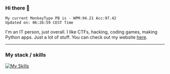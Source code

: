 ### Hi there 👋
<!-- PB START -->
```
My current MonkeyType PB is - WPM:94.21 Acc:97.42
Updated on: 06:26:59 CEST Time
```
<!-- PB END -->
I'm an IT person, just overall. I like CTFs, hacking, coding games, making Python apps. Just a lot of stuff.
You can check out my website [here](https://skill3472.github.io/).

---
### My stack / skills
[![My Skills](https://skillicons.dev/icons?i=bash,cs,cpp,discord,dotnet,flask,git,github,html,linux,md,obsidian,py,raspberrypi,unity,vscode,windows,wordpress)](https://skillicons.dev)
